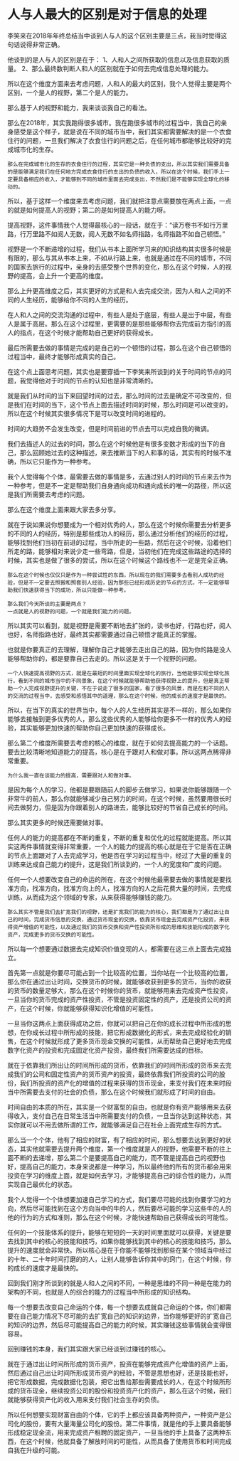 # 人与人最大的区别是对于信息的处理

李笑来在2018年年终总结当中谈到人与人的这个区别主要是三点，我当时觉得这句话说得非常正确。

他谈到的是人与人的区别是在于：
1、人和人之间所获取的信息以及信息获取的质量。
2、那么最终数判断人和人的区别就在于如何去完成信息处理的能力。

所以在这个维度方面来去考虑问题，人和人的最大的区别，我个人觉得主要是两个区别，一个是人的视野，第二个是人的能力。

那么基于人的视野和能力，我来谈谈我自己的看法。

那么在2018年，其实我跑得很多城市。我在跑很多城市的过程当中，我自己的亲身感受是这个样子，就是说在不同的城市当中，我们其实都需要解决的是一个衣食住行的问题，一旦我们解决了衣食住行的问题之后，在任何城市都能够比较好的完成城市化的生存。

    那么在完成城市化的生存的衣食住行的过程，其实它是一种负债的支出，所以其实我们需要具备的是能够满足我们在任何地方完成衣食住行的支出的负债的收入，所以在这个时候，我们手上一定要具备相应的收入，才能够到不同的城市里面去完成支出，不然我们是不能够实现全球化的移动的。

所以，基于这样一个维度来去考虑问题，我们就把注意点需要放在两点上面，一点的就是如何提高人的视野；第二的是如何提高人的能力呀。

提高视野，这件事情我个人觉得最核心的一段话，就在于：“读万卷书不如行万里路，行万里路不如阅人无数，阅人无数不如名师指路，名师指路不如自己顿悟。”

视野是一个不断递增的过程，我们从书本上面所学习来的知识结构其实很多时候是有限的，那么与其从书本上来，不如从行路上来，也就是通过在不同的城市，不同的国家去旅行的过程中，亲身的去感受整个世界的变化，那么在这个时候，人的视野的提高，会上升一个更高的维度。

那么上升更高维度之后，其实更好的方式是和人去完成交流，因为人和人之间的不同的人生经历，能够给你不同的人生的经历。

在人和人之间的交流沟通的过程中，有些人是处于底层，有些人是出于中层，有些人是属于高层。那么在这个过程里，更需要的是那些能够帮你去完成前方指引的高人的指点，在这个时候才能帮助自己更好的获得成长。

最后所需要去做的事情是完成的是自己的一个顿悟的过程，那么在这个自己顿悟的过程当中，最终才能够形成真实的自己。

在这个点上面思考问题，其实也是要穿插一下李笑来所谈到的关于时间的节点的问题，我觉得他对于时间的节点的认知也是非常清晰的。

就是我们从时间的当下来回望时间的过去，那么时间的过去是确定不可改变的，但是我们在时间的当下，这个节点上面去描述时间的时候，那么时间是可以改变的，所以在这个时候其实很多情况下是可以改变时间的进程的。

时间的大趋势不会发生改变，但是时间前进的节点去可以完成自我的微调。

我们去描述人的过去的时间，那么在这个时候他是有很多变数才形成的当下的自己，那么回顾她过去的这种描述，来去推断当下的人和事的话，其实有的时候不准确，所以它只能作为一种参考。

我个人觉得每个个体，最需要去做的事情是多，去通过别人的时间的节点来去作为一种参考，但是不一定是帮助我们自身通向成功和通向成长的唯一的路径，所以这是我们所需要去考虑的问题。

那么在这个维度上面来跟大家去多分享。

就在于说如果说你想要成为一个相对优秀的人，那么在这个时候你需要去分析更多的不同的人的经历，特别是那些成功人的经历，那么通过分析他们的经历的过程，能够找到他们当初在前进的过程，当中所走的一些路，然后在这个时候，沿着他们所走的路，能够相对来说少走一些弯路，但是，当初他们在完成这些路途的选择的时候，其实也是做了很多的尝试，所以在这个时候这个路线也不一定是完全正确。

    那么在这个时候也仅仅只是作为一种尝试性的东西，所以现在的我们需要多去看别人成功的经验，但是不一定要去照搬和照套别人经验，因为那些已经形成历史的节点的方式，不一定能够帮助我们快速获得当下的成功，所以只能做一种参考。

    那么我们今天所谈的主要是两点？
    一点就是人的视野的问题，一个就是我们能力的问题。

所以其实可以看到，就是视野是需要不断地去扩张的，读书也好，行路也好，阅人也好，名师指路也好，最终其实都需要通过自己顿悟才能真正的掌握。

也就是你要真正的去理解，理解你自己才能够去走出自己的路，因为你的路是没人能够帮助你的，都是要靠自己去走的。所以这是关于一个视野的问题。

    一个人快速提高视野的方式，就是在最短的时间里面实现全球化的旅行，当他能够实现全球化旅行，看到不同的城市当中的不同景象，在这个时候就能够帮助他获得视野上的提升，但是真正帮助一个人完成视野提升的关键，不在于说走了很多的国家，看了很多的风景，而是在和不同的人的交流的过程当中，去感受和感悟其中的道理，那么在这个时候，他的成长的速度才是最快的。

所以，在当下的真实的世界当中，每个人的人生经历其实是不一样的，那么如果你能够去接触到更多优秀的人，那么这些优秀的人能够给你更多不一样的优秀人的经验，其实能够更加快速的帮助你自己更加快速的获得成长。

那么第二个维度所需要去考虑的核心的维度，就在于如何去提高能力的一个话题。要去比较清晰地知道能力的提高，核心是在于跟对人和做对事。所以这两点稀得非常重要。

    为什么我一直在谈能力的提高，需要跟对人和做对事。

是因为每个人的学习，他都是要跟随前人的脚步去做学习，如果说你能够跟随一个非常牛的前人，那么你就能够减少自己努力的时间，在这个时候，虽然要用很长时间去做努力，但是因为你跟着别人的路进去，能够比较好的节省自己成长的时间。

那么其实更多的时候还需要做对事。

任何人的能力的提高都在不断的重复，不断的重复和优化的过程就能提高。所以其实这两件事情就变得非常重要，一个人的能力的提高的核心就是在于它是否在正确的节点上面跟对了人去完成学习，他是否在学习的过程当中，经过了大量的重复的训练来达成自己能力的提升，这是我们所谈到的，一个人的宽度和广度的问题。

任何一个人想要改变自己的命运的所在，在这个时候他最需要去做的事情就是要找准方向，找准方向，找准方向上的人，找准方向的人之后花费大量的时间，去完成训练，从而成为这个领域的专家，从来获得能够赚钱的能力。

    那么其实不管是我们去扩宽我们的视野，还是扩宽我们的能力的核心，我们都是为了通过出让自己的时间，完成货币信息的交换，通过货币现金的交换，依靠货币现金去完成资产化投资，来获得资产增值的可能性，以及通过我们的货币交换和资产性投资所形成的思维和技能形成的数字化资产，完成更多的货币交换的可能性。

所以每一个想要通过数据去完成知识价值变现的人，都需要在这三点上面去完成独立。

首先第一点就是你要尽可能占到一个比较高的位置，当你站在一个比较高的位置，那么你在通过出让时间，交换货币的时候，就能够收获到更多的货币，当你的收获的货币的数量足够大，那么在这个时候你的货币，就能够用来去完成资产性投资，一旦当你的货币完成的资产性投资，不管是投资固定性的资产，还是投资公司的资产，在这个时候，你就能够获得知识化增值的可能性。

一旦当你这两点上面获得成功之后，你就可以把自己在你的成长过程中所形成的思想，在你成长过程中所形成的技能，把它形成数据化的形式，来去完成经验化的销售，在这个时候就形成了更多货币现金交换的可能性，从而帮助自己更好地去完成数字化资产的投资和完成固定化资产投资，最终我们所需要达成的目标。

就在于依靠我们所出让的时间所形成的货币，依靠我们的时间所形成的货币来去完成我们的公司和固定性资产的货币资产的投资，最终依靠我们所投资的公司的股份，我们所投资的资产化的增值的过程来获得的货币现金，来支付我们在未来时段当中所需要去支付的社会的负债，那么在这个时候我们就形成了时间的自由。

时间自由的本质的所在，其实是一个财富型的自由，也就是你有资产能够用来去获得收入，支付自己在日常生活当中所需要支付的负债，一旦当你达到这种状态，其实你就可以不用去做所谓的工作，就能够满足自己在社会上面完成生存的方式。

那么当一个个体，他有了相应的财富，有了相应的时间，那么想要去达到更好的状态，其实他就需要去提升两个维度，第一个维度就是人的视野，他需要不断的往上面不断的去递增，那么第二个是要提高自己的能力，而不管是提高自己的视野也好，提高自己的能力，本身来说都是一种学习，所以最终他的所有的货币都会用来投资在学习的维度上面，就是如何去学习，才能够提高自己的综合性的能力，从而实现自己最优化的状态。

我个人觉得一个个体想要加速自己学习的方式，我们要尽可能的找到你要学习的方向，然后尽可能找到在这个方向当中的牛的人，然后要尽可能的学习这些牛的人的他的行为的方式和准则，那么在这个时候，才能快速帮助自己获得成长的可能性。

任何的一个技能体系的提升，能够在短短的一天的时间里面就可以获得，关键是要去找到其中的核心的技能和技巧，如果你能够找到其中的核心的技能和技巧，那么提升的速度就会非常快。所以核心是在于你能不能够找到那些在某个领域当中经过的十年、二十年时间打磨的的人，让别人能够告诉你其中的窍门，在这个时候，你的成长的速度才是最快的。

回到我们刚才所谈到的就是人和人之间的不同，一种是思维的不同一种是在能力的架构的不同，也就是人的综合的能力的过程当中所形成的知识结构。

每一个想要去改变自己命运的个体，每一个想要去成就自己命运的个体，你们都需要在自己能力情况下尽可能的去扩宽自己的知识的边界，当你能够更好的扩宽自己的知识的边界，然后尽可能提高自己的能力的时候，其实赚钱这些事情就会变得很容易。

回到赚钱的本身，我们其实跟大家已经谈到过赚钱的核心。

就在于通过出让时间所形成的货币资产，投资在能够完成资产化增值的资产上面，然后通过自己出让时间所形成货币资产的经验，不管是思想也好，还是技能也好，把它形成数据，完成数据化包装，把它出售给那些需要成长的人，在这个时候所形成的货币现金，继续投资公司的股份和投资资产化的资产，那么在这个时候，我们就能够获得资产化的收入用来支付我们社会生存的负债。

所以任何想要实现财富自由的个体，它的手上都应该具备两种资产，一种资产是公司化的股份，要有大量海量公司化的股份。第二件事情，就是他的手上要具备能够形成稳定现金流，用来完成资产租聘的固定资产，一旦当他的手上具备了这两种东西，在这个时候，他就具备了解放时间的可能性，从而具备了使用货币和时间完成自我在升级的可能。
